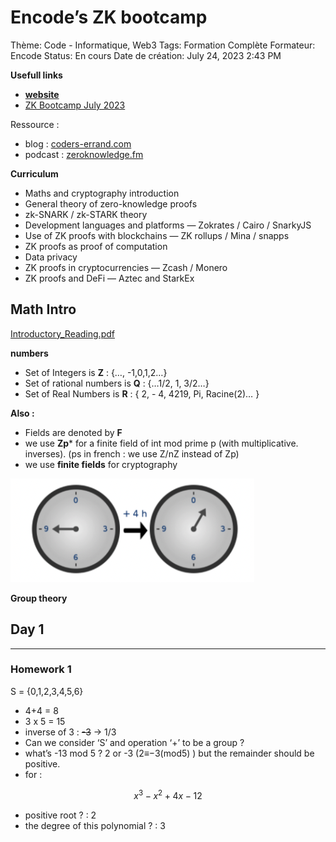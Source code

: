 # Encode’s ZK bootcamp

Thème: Code - Informatique, Web3
Tags: Formation Complète
Formateur: Encode
Status: En cours
Date de création: July 24, 2023 2:43 PM

**Usefull links**

- **[website](https://www.encode.club/zk-bootcamp)**
- [ZK Bootcamp July 2023](https://www.notion.so/ZK-Bootcamp-July-2023-157fcb1fa18d44eaa5d7c29df74ea074?pvs=21)

Ressource :

- blog : [coders-errand.com](https://coders-errand.com/)
- podcast : [zeroknowledge.fm](https://zeroknowledge.fm/)

****Curriculum****

- Maths and cryptography introduction
- General theory of zero-knowledge proofs
- zk-SNARK / zk-STARK theory
- Development languages and platforms — Zokrates / Cairo / SnarkyJS
- Use of ZK proofs with blockchains — ZK rollups / Mina / snapps
- ZK proofs as proof of computation
- Data privacy
- ZK proofs in cryptocurrencies — Zcash / Monero
- ZK proofs and DeFi — Aztec and StarkEx

## Math Intro

[Introductory_Reading.pdf](https://file.notion.so/f/s/faba0237-8185-492f-944d-d6c46e05db86/Lesson1.pdf?id=d5685c29-eb08-460c-b5f9-494fecfdc371&table=block&spaceId=d0c8094a-e610-4814-9977-ce61e347ef5a&expirationTimestamp=1690466400000&signature=R1apscro5QhcFMBP89CgqM5M6UpP1lNV9LolFdsFxfc&downloadName=Lesson1.pdf)

**numbers**

- Set of Integers is **Z** : {…, -1,0,1,2…}
- Set of rational numbers is **Q** : {…1/2, 1, 3/2…}
- Set of Real Numbers is **R** : { 2, - 4, 4219, Pi, Racine(2)… }

**Also :**

- Fields are denoted by **F**
- we use **Zp*** for a finite field of int mod prime p (with multiplicative. inverses). (ps in french : we use Z/nZ instead of Zp)
- we use **finite fields** for cryptography

![Untitled](./notes-ressources/Untitled.png)

**Group theory**

## Day 1

---

### Homework 1

S = {0,1,2,3,4,5,6}

- 4+4 = 8
- 3 x 5 = 15
- inverse of 3 : ~~-3~~ → 1/3
- Can we consider ‘S’ and operation ‘+’ to be a group ?
- what’s -13 mod 5 ? 2 or -3 (2≡−3(mod5) ) but the remainder should be positive.
- for :

$$
x^3-x^2+4x-12
$$

- positive root ? : 2
- the degree of this polynomial ? : 3
